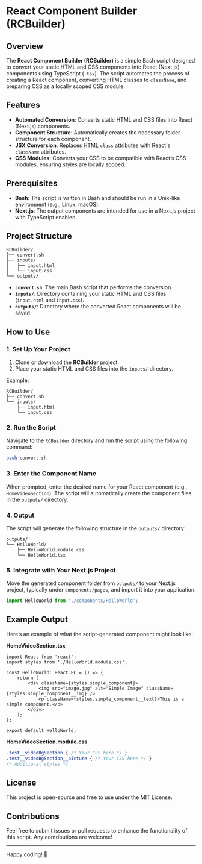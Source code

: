 # React Component Builder (RCBuilder)

## Overview

The **React Component Builder (RCBuilder)** is a simple Bash script designed to convert your static HTML and CSS components into React (Next.js) components using TypeScript (`.tsx`). The script automates the process of creating a React component, converting HTML classes to `className`, and preparing CSS as a locally scoped CSS module.

## Features

- **Automated Conversion**: Converts static HTML and CSS files into React (Next.js) components.
- **Component Structure**: Automatically creates the necessary folder structure for each component.
- **JSX Conversion**: Replaces HTML `class` attributes with React's `className` attributes.
- **CSS Modules**: Converts your CSS to be compatible with React’s CSS modules, ensuring styles are locally scoped.

## Prerequisites

- **Bash**: The script is written in Bash and should be run in a Unix-like environment (e.g., Linux, macOS).
- **Next.js**: The output components are intended for use in a Next.js project with TypeScript enabled.

## Project Structure

```
RCBuilder/
├── convert.sh
├── inputs/
│   ├── input.html
│   └── input.css
└── outputs/
```

- **`convert.sh`**: The main Bash script that performs the conversion.
- **`inputs/`**: Directory containing your static HTML and CSS files (`input.html` and `input.css`).
- **`outputs/`**: Directory where the converted React components will be saved.

## How to Use

### 1. Set Up Your Project

1. Clone or download the **RCBuilder** project.
2. Place your static HTML and CSS files into the `inputs/` directory.

Example:
```
RCBuilder/
├── convert.sh
└── inputs/
    ├── input.html
    └── input.css
```

### 2. Run the Script

Navigate to the `RCBuilder` directory and run the script using the following command:
```bash
bash convert.sh
```

### 3. Enter the Component Name

When prompted, enter the desired name for your React component (e.g., `HomeVideoSection`). The script will automatically create the component files in the `outputs/` directory.

### 4. Output

The script will generate the following structure in the `outputs/` directory:

```
outputs/
└── HelloWorld/
    ├── HelloWorld.module.css
    └── HelloWorld.tsx
```

### 5. Integrate with Your Next.js Project

Move the generated component folder from `outputs/` to your Next.js project, typically under `components/pages`, and import it into your application.

```typescript
import HelloWorld from './components/HelloWorld';
```

## Example Output

Here’s an example of what the script-generated component might look like:

**HomeVideoSection.tsx**
```tsx
import React from 'react';
import styles from './HelloWorld.module.css';

const HelloWorld: React.FC = () => {
    return (
        <div className={styles.simple_component}>
            <img src="image.jpg" alt="Simple Image" className={styles.simple_component__img} />
            <p className={styles.simple_component__text}>This is a simple component.</p>
        </div>
    );
};

export default HelloWorld;
```

**HomeVideoSection.module.css**
```css
.test__videoBgSection { /* Your CSS here */ }
.test__videoBgSection__picture { /* Your CSS here */ }
/* Additional styles */
```

## License

This project is open-source and free to use under the MIT License.

## Contributions

Feel free to submit issues or pull requests to enhance the functionality of this script. Any contributions are welcome!

---

Happy coding! 🎉

